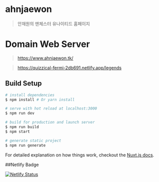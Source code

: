 # ahnjaewon

> 안재원의 맨체스터 유나이티드 홈페이지

# Domain Web Server

> https://www.ahnjaewon.tk/

> https://quizzical-fermi-2db691.netlify.app/legends

## Build Setup

``` bash
# install dependencies
$ npm install # Or yarn install

# serve with hot reload at localhost:3000
$ npm run dev

# build for production and launch server
$ npm run build
$ npm start

# generate static project
$ npm run generate
```

For detailed explanation on how things work, checkout the [Nuxt.js docs](https://github.com/nuxt/nuxt.js).

##Netlify Badge

[![Netlify Status](https://api.netlify.com/api/v1/badges/e615766f-b273-4c1b-85ab-53a7b267c406/deploy-status)](https://app.netlify.com/sites/quizzical-fermi-2db691/deploys)